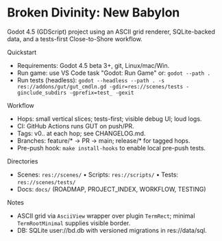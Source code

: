 # Broken Divinity: New Babylon

Godot 4.5 (GDScript) project using an ASCII grid renderer, SQLite-backed data, and a tests-first Close-to-Shore workflow.

Quickstart
- Requirements: Godot 4.5 beta 3+, git, Linux/mac/Win.
- Run game: use VS Code task "Godot: Run Game" or: `godot --path .`
- Run tests (headless): `godot --headless --path . -s res://addons/gut/gut_cmdln.gd -gdir=res://scenes/tests -ginclude_subdirs -gprefix=test_ -gexit`

Workflow
- Hops: small vertical slices; tests-first; visible debug UI; loud logs.
- CI: GitHub Actions runs GUT on push/PR.
- Tags: v0.<phase>.<hop> at each hop; see CHANGELOG.md.
- Branches: feature/* → PR → main; release/* for tagged hops.
- Pre-push hook: `make install-hooks` to enable local pre-push tests.

Directories
- Scenes: `res://scenes/`  • Scripts: `res://scripts/`  • Tests: `res://scenes/tests/`
- Docs: `docs/` (ROADMAP, PROJECT_INDEX, WORKFLOW, TESTING)

Notes
- ASCII grid via `AsciiView` wrapper over plugin `TermRect`; minimal `TermRootMinimal` supplies visible border.
- DB: SQLite user://bd.db with versioned migrations in res://data/sql.
